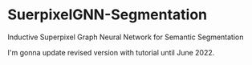 # SuerpixelGNN-Segmentation
Inductive Superpixel Graph Neural Network for Semantic Segmentation

I'm gonna update revised version with tutorial until June 2022.
